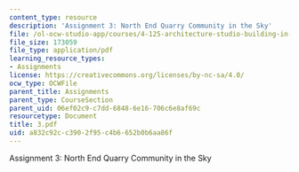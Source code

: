 ```yaml
---
content_type: resource
description: 'Assignment 3: North End Quarry Community in the Sky'
file: /ol-ocw-studio-app/courses/4-125-architecture-studio-building-in-landscapes-fall-2002/a832c92cc3902f95c4b6652b0b6aa86f_3.pdf
file_size: 173059
file_type: application/pdf
learning_resource_types:
- Assignments
license: https://creativecommons.org/licenses/by-nc-sa/4.0/
ocw_type: OCWFile
parent_title: Assignments
parent_type: CourseSection
parent_uid: 06ef02c9-c7dd-6848-6e16-706c6e8af69c
resourcetype: Document
title: 3.pdf
uid: a832c92c-c390-2f95-c4b6-652b0b6aa86f
---
```

Assignment 3: North End Quarry Community in the Sky